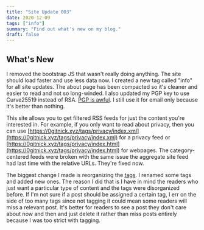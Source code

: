 ```yaml
---
title: "Site Update 003"
date: 2020-12-09
tags: ["info"]
summary: "Find out what's new on my blog."
draft: false
---
```

## What's New
I removed the bootstrap JS that wasn't really doing anything. The site should load faster and use less data now. I created a new tag called "info" for all site updates. The about page has been compacted so it's cleaner and easier to read and not so long-winded. I also updated my PGP key to use Curve25519 instead of RSA. [PGP is awful](https://secushare.org/PGP). I still use it for email only because it's better than nothing.

This site allows you to get filtered RSS feeds for just the content you're interested in. For example, if you only want to read about privacy, then you can use [https://0gitnick.xyz/tags/privacy/index.xml](https://0gitnick.xyz/tags/privacy/index.xml) for a privacy feed or [https://0gitnick.xyz/tags/privacy/index.html](https://0gitnick.xyz/tags/privacy/index.html) for webpages. The category-centered feeds were broken with the same issue the aggregate site feed had last time with the relative URLs. They're fixed now.

The biggest change I made is reorganizing the [tags](/tags). I renamed some tags and added new ones. The reason I did that is I have in mind the readers who just want a particular type of content and the tags were disorganized before. If I'm not sure if a post should be assigned a certain tag, I err on the side of too many tags since not tagging it could mean some readers will miss a relevant post. It's better for readers to see a post they don't care about now and then and just delete it rather than miss posts entirely because I was too strict with tagging.
